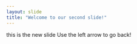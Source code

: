```yaml
---
layout: slide
title: "Welcome to our second slide!"
---
```

this is the new slide
Use the left arrow to go back!